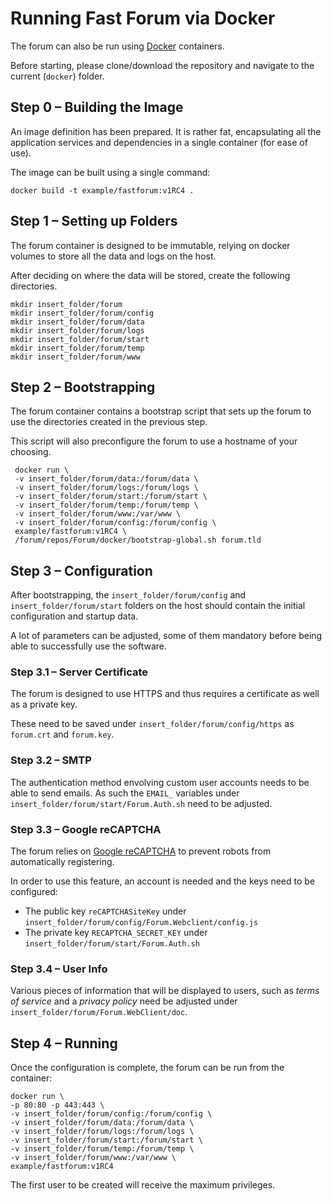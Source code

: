 # Running Fast Forum via Docker

The forum can also be run using [Docker](https://www.docker.com/) containers.

Before starting, please clone/download the repository and navigate to the current (`docker`) folder.

## Step 0 – Building the Image

An image definition has been prepared. It is rather fat, encapsulating all the application services and dependencies
in a single container (for ease of use).  

The image can be built using a single command:

    docker build -t example/fastforum:v1RC4 .

## Step 1 – Setting up Folders

The forum container is designed to be immutable, relying on docker volumes to store all the data and logs on the host.

After deciding on where the data will be stored, create the following directories.  

    mkdir insert_folder/forum
    mkdir insert_folder/forum/config
    mkdir insert_folder/forum/data
    mkdir insert_folder/forum/logs
    mkdir insert_folder/forum/start
    mkdir insert_folder/forum/temp
    mkdir insert_folder/forum/www

## Step 2 – Bootstrapping

The forum container contains a bootstrap script that sets up the forum to use the directories created 
in the previous step.

This script will also preconfigure the forum to use a hostname of your choosing.

     docker run \
     -v insert_folder/forum/data:/forum/data \
     -v insert_folder/forum/logs:/forum/logs \
     -v insert_folder/forum/start:/forum/start \
     -v insert_folder/forum/temp:/forum/temp \
     -v insert_folder/forum/www:/var/www \
     -v insert_folder/forum/config:/forum/config \
     example/fastforum:v1RC4 \
     /forum/repos/Forum/docker/bootstrap-global.sh forum.tld

## Step 3 – Configuration

After bootstrapping, the `insert_folder/forum/config` and `insert_folder/forum/start` folders on the host should contain
the initial configuration and startup data. 

A lot of parameters can be adjusted, some of them mandatory before being able to successfully use the software.

### Step 3.1 – Server Certificate

The forum is designed to use HTTPS and thus requires a certificate as well as a private key.

These need to be saved under `insert_folder/forum/config/https` as `forum.crt` and `forum.key`. 

### Step 3.2 – SMTP

The authentication method envolving custom user accounts needs to be able to send emails. 
As such the `EMAIL_` variables under `insert_folder/forum/start/Forum.Auth.sh` need to be adjusted.  

### Step 3.3 – Google reCAPTCHA

The forum relies on [Google reCAPTCHA](https://developers.google.com/recaptcha/) to prevent robots 
from automatically registering.

In order to use this feature, an account is needed and the keys need to be configured:
* The public key `reCAPTCHASiteKey` under `insert_folder/forum/config/Forum.Webclient/config.js`
* The private key `RECAPTCHA_SECRET_KEY` under `insert_folder/forum/start/Forum.Auth.sh`

### Step 3.4 – User Info

Various pieces of information that will be displayed to users, such as _terms of service_ and a _privacy policy_ need 
be adjusted under `insert_folder/forum/Forum.WebClient/doc`. 

## Step 4 – Running

Once the configuration is complete, the forum can be run from the container:

    docker run \
    -p 80:80 -p 443:443 \
    -v insert_folder/forum/config:/forum/config \
    -v insert_folder/forum/data:/forum/data \
    -v insert_folder/forum/logs:/forum/logs \
    -v insert_folder/forum/start:/forum/start \
    -v insert_folder/forum/temp:/forum/temp \
    -v insert_folder/forum/www:/var/www \
    example/fastforum:v1RC4

The first user to be created will receive the maximum privileges.